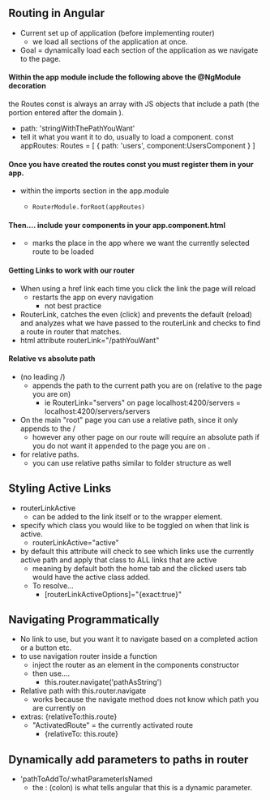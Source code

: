 ## Routing in Angular
- Current set up of application (before implementing router)
  - we load all sections of the application at once. 
- Goal = dynamically load each section of the application as we navigate to the page. 

#### Within the app module include the following above the @NgModule decoration 
the Routes const is always an array with JS objects that include a path (the portion entered after the domain ). 
- path:  'stringWithThePathYouWant'
- tell it what you want it to do, usually to load a component. 
const appRoutes: Routes  =  [
{ path: 'users', component:UsersComponent  } 
]
#### Once you have created the routes const you must register them in your app. 
- within the imports section in the app.module
  -     RouterModule.forRoot(appRoutes)
#### Then.... include your components in your app.component.html 
- <router-outlet></router-outlet>
  - marks the place in the app where we want the currently selected route to be loaded 
#### Getting Links to work with our router 
- When using a href link each time you click the link the page will reload 
  - restarts the app on every navigation
    - not best practice 
- RouterLink, catches the even (click) and prevents the default (reload) and analyzes what we have passed to the routerLink and checks to find a route in router that matches. 
- html attribute routerLink="/pathYouWant"
#### Relative vs absolute path
- (no leading /)
  - appends the path to the current path you are on (relative to the page you are on)
    - ie RouterLink="servers" on page localhost:4200/servers = localhost:4200/servers/servers
- On the main "root" page you can use a relative path, since it only appends to the /
  - however any other page on our route will require an absolute path if you do not want it appended to the page you are on . 
- for relative paths. 
  - you can use relative paths similar to folder structure as well 

## Styling Active Links 
- routerLinkActive 
  - can be added to the link itself or to the wrapper element. 
- specify which class you would like to be toggled on when that link is active. 
  - routerLinkActive="active"
- by default this attribute will check to see which links use the currently active path and apply that class to ALL links that are active 
  - meaning by default both the home tab and the clicked users tab would have the active class added. 
  - To resolve...
    - [routerLinkActiveOptions]="{exact:true}"

## Navigating Programmatically 
- No link to use, but you want it to navigate based on a completed action or a button etc. 
- to use navigation router inside a function 
  - inject the router as an element in the components constructor
  - then use.... 
    - this.router.navigate('pathAsString')
- Relative path with this.router.navigate
  - works because the navigate method does not know which path you are currently on 
- extras: {relativeTo:this.route}
  - "ActivatedRoute" = the currently activated route
    - {relativeTo: this.route}

## Dynamically add parameters to paths in router 
- 'pathToAddTo/:whatParameterIsNamed
  - the : (colon) is what tells angular that this is a dynamic parameter.












